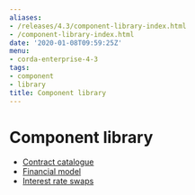 ```yaml
---
aliases:
- /releases/4.3/component-library-index.html
- /component-library-index.html
date: '2020-01-08T09:59:25Z'
menu:
- corda-enterprise-4-3
tags:
- component
- library
title: Component library
---
```



# Component library



* [Contract catalogue](contract-catalogue.md)
* [Financial model](financial-model.md)
* [Interest rate swaps](contract-irs.md)



